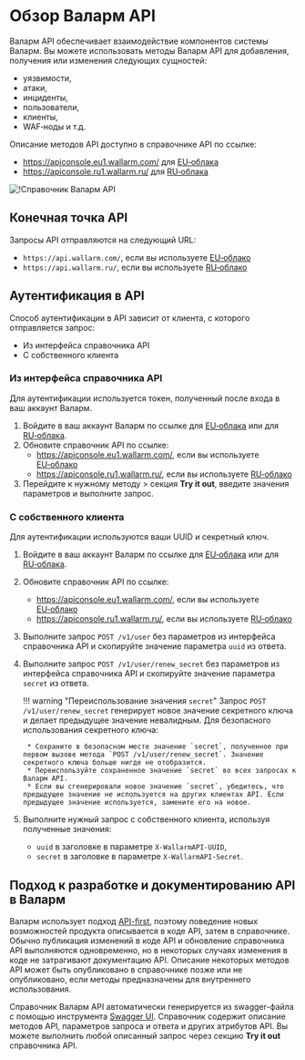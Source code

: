 # Обзор Валарм API

Валарм API обеспечивает взаимодействие компонентов системы Валарм. Вы можете использовать методы Валарм API для добавления, получения или изменения следующих сущностей:

* уязвимости,
* атаки,
* инциденты,
* пользователи,
* клиенты,
* WAF‑ноды и т.д.

Описание методов API доступно в справочнике API по ссылке:

* https://apiconsole.eu1.wallarm.com/ для [EU‑облака](../about-wallarm-waf/overview.md#euоблако)
* https://apiconsole.ru1.wallarm.ru/ для [RU‑облака](../about-wallarm-waf/overview.md#ruоблако)

![!Справочник Валарм API](../images/wallarm-api-reference.png)

## Конечная точка API

Запросы API отправляются на следующий URL:

* `https://api.wallarm.com/`, если вы используете [EU‑облако](../about-wallarm-waf/overview.md#euоблако)
* `https://api.wallarm.ru/`, если вы используете [RU‑облако](../about-wallarm-waf/overview.md#ruоблако)

## Аутентификация в API

Способ аутентификации в API зависит от клиента, с которого отправляется запрос:

* Из интерфейса справочника API
* С собственного клиента

### Из интерфейса справочника API

Для аутентификации используется токен, полученный после входа в ваш аккаунт Валарм.

1. Войдите в ваш аккаунт Валарм по ссылке для [EU‑облака](https://my.wallarm.com/) или для [RU‑облака](https://my.wallarm.ru/).
2. Обновите справочник API по ссылке:
    * https://apiconsole.eu1.wallarm.com/, если вы используете [EU‑облако](../about-wallarm-waf/overview.md#euоблако)
    * https://apiconsole.ru1.wallarm.ru/, если вы используете [RU‑облако](../about-wallarm-waf/overview.md#ruоблако)
3. Перейдите к нужному методу > секция **Try it out**, введите значения параметров и выполните запрос.

### С собственного клиента

Для аутентификации используются ваши UUID и секретный ключ.

1. Войдите в ваш аккаунт Валарм по ссылке для [EU‑облака](https://my.wallarm.com/) или для [RU‑облака](https://my.wallarm.ru/).
2. Обновите справочник API по ссылке:
    * https://apiconsole.eu1.wallarm.com/, если вы используете [EU‑облако](../about-wallarm-waf/overview.md#euоблако)
    * https://apiconsole.ru1.wallarm.ru/, если вы используете [RU‑облако](../about-wallarm-waf/overview.md#ruоблако)
3. Выполните запрос `POST /v1/user` без параметров из интерфейса справочника API и скопируйте значение параметра `uuid` из ответа.
4. Выполните запрос `POST /v1/user/renew_secret` без параметров из интерфейса справочника API и скопируйте значение параметра `secret` из ответа.

    !!! warning "Переиспользование значения `secret`"
        Запрос `POST /v1/user/renew_secret` генерирует новое значение секретного ключа и делает предыдущее значение невалидным. Для безопасного использования секретного ключа:

        * Сохраните в безопасном месте значение `secret`, полученное при первом вызове метода `POST /v1/user/renew_secret`. Значение секретного ключа больше нигде не отобразится.
        * Переиспользуйте сохраненное значение `secret` во всех запросах к Валарм API.
        * Если вы сгенерировали новое значение `secret`, убедитесь, что предыдущее значение не используется на других клиентах API. Если предыдущее значение используется, замените его на новое.
5. Выполните нужный запрос с собственного клиента, используя полученные значения:
    * `uuid` в заголовке в параметре `X-WallarmAPI-UUID`,
    * `secret` в заголовке в параметре `X-WallarmAPI-Secret`.

<!-- ## Ограничения API

Валарм API устанавливает ограничение на количество запросов в секунду. С одного IP‑адреса можно отправить до 500 запросов в секунду. -->

## Подход к разработке и документированию API в Валарм

Валарм использует подход [API-first](https://swagger.io/resources/articles/adopting-an-api-first-approach/), поэтому поведение новых возможностей продукта описывается в коде API, затем в справочнике. Обычно публикация изменений в коде API и обновление справочника API выполняются одновременно, но в некоторых случаях изменения в коде не затрагивают документацию API. Описание некоторых методов API может быть опубликовано в справочнике позже или не опубликовано, если методы предназначены для внутреннего использования.
    
Справочник Валарм API автоматически генерируется из swagger-файла с помощью инструмента [Swagger UI](https://swagger.io/tools/swagger-ui/). Справочник содержит описание методов API, параметров запроса и ответа и других атрибутов API. Вы можете выполнить любой описанный запрос через секцию **Try it out** справочника API.

